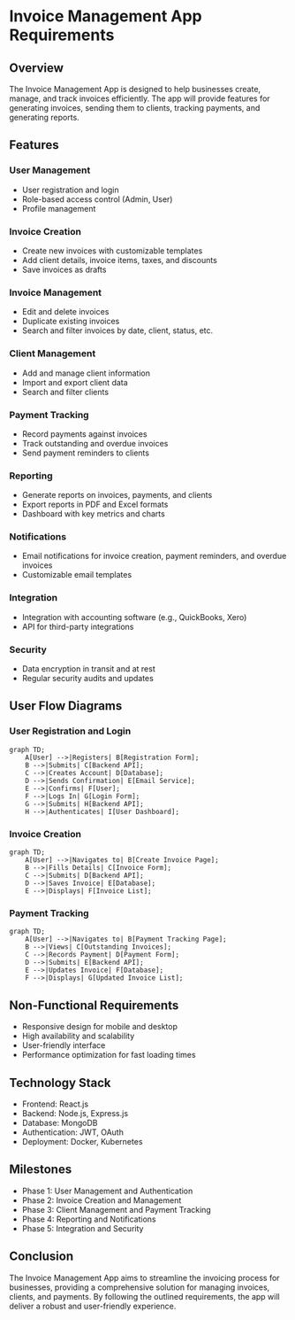 # Invoice Management App Requirements

## Overview
The Invoice Management App is designed to help businesses create, manage, and track invoices efficiently. The app will provide features for generating invoices, sending them to clients, tracking payments, and generating reports.

## Features

### User Management
- User registration and login
- Role-based access control (Admin, User)
- Profile management

### Invoice Creation
- Create new invoices with customizable templates
- Add client details, invoice items, taxes, and discounts
- Save invoices as drafts

### Invoice Management
- Edit and delete invoices
- Duplicate existing invoices
- Search and filter invoices by date, client, status, etc.

### Client Management
- Add and manage client information
- Import and export client data
- Search and filter clients

### Payment Tracking
- Record payments against invoices
- Track outstanding and overdue invoices
- Send payment reminders to clients

### Reporting
- Generate reports on invoices, payments, and clients
- Export reports in PDF and Excel formats
- Dashboard with key metrics and charts

### Notifications
- Email notifications for invoice creation, payment reminders, and overdue invoices
- Customizable email templates

### Integration
- Integration with accounting software (e.g., QuickBooks, Xero)
- API for third-party integrations

### Security
- Data encryption in transit and at rest
- Regular security audits and updates

## User Flow Diagrams

### User Registration and Login
```mermaid
graph TD;
    A[User] -->|Registers| B[Registration Form];
    B -->|Submits| C[Backend API];
    C -->|Creates Account| D[Database];
    D -->|Sends Confirmation| E[Email Service];
    E -->|Confirms| F[User];
    F -->|Logs In| G[Login Form];
    G -->|Submits| H[Backend API];
    H -->|Authenticates| I[User Dashboard];
```

### Invoice Creation
```mermaid
graph TD;
    A[User] -->|Navigates to| B[Create Invoice Page];
    B -->|Fills Details| C[Invoice Form];
    C -->|Submits| D[Backend API];
    D -->|Saves Invoice| E[Database];
    E -->|Displays| F[Invoice List];
```

### Payment Tracking
```mermaid
graph TD;
    A[User] -->|Navigates to| B[Payment Tracking Page];
    B -->|Views| C[Outstanding Invoices];
    C -->|Records Payment| D[Payment Form];
    D -->|Submits| E[Backend API];
    E -->|Updates Invoice| F[Database];
    F -->|Displays| G[Updated Invoice List];
```

## Non-Functional Requirements
- Responsive design for mobile and desktop
- High availability and scalability
- User-friendly interface
- Performance optimization for fast loading times

## Technology Stack
- Frontend: React.js
- Backend: Node.js, Express.js
- Database: MongoDB
- Authentication: JWT, OAuth
- Deployment: Docker, Kubernetes

## Milestones
- Phase 1: User Management and Authentication
- Phase 2: Invoice Creation and Management
- Phase 3: Client Management and Payment Tracking
- Phase 4: Reporting and Notifications
- Phase 5: Integration and Security

## Conclusion
The Invoice Management App aims to streamline the invoicing process for businesses, providing a comprehensive solution for managing invoices, clients, and payments. By following the outlined requirements, the app will deliver a robust and user-friendly experience.

